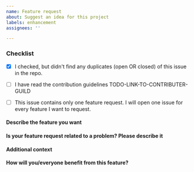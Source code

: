 ```yaml
---
name: Feature request
about: Suggest an idea for this project
labels: enhancement
assignees: ''

---
```

<!-- IF YOU DON'T FILL IN THE TEMPLATE PROPERLY, YOUR ISSUE IS LIABLE TO BE CLOSED. If you feel tired/lazy right now, open your issue some other time. We'll wait. -->


<!-- The comments between these brackets won't show up in the submitted issue (as you can see in the Preview). -->

### Checklist
<!-- The first box has been checked for you to show you how it is done. -->

- [x] I checked, but didn't find any duplicates (open OR closed) of this issue in the repo. <!-- Seriously, check. O_O -->
- [ ] I have read the contribution guidelines TODO-LINK-TO-CONTRIBUTER-GUILD
- [ ] This issue contains only one feature request. I will open one issue for every feature I want to request.


#### Describe the feature you want
<!-- A clear and concise description of what you wish should happen.
Example: *I think it would be nice if you add feature Y which makes X possible.*

Optionally, also describe alternatives you've considered.
Example: *Z is also a good alternative. Not as good as Y, but at least...* or *I considered Z, but that didn't turn out to be a good idea because...* -->



#### Is your feature request related to a problem? Please describe it
<!-- A clear and concise description of what the problem is. Maybe the developers and the community could brainstorm and come up with a better solution to your problem. If they exist, link to related Issues and/or PRs for developers to keep track easier.
Example: *I want to do X, but there is no way to do it.* -->



#### Additional context
<!-- Add any other context, like screenshots, about the feature request here.
Example: *Here's a photo of my cat!* -->



#### How will you/everyone benefit from this feature?
<!-- Convince us! How does it change your NewPipe experience and/or your life?
The better this paragraph is, the more likely a developer will think about working on it.
Example: *This feature will help us colonize the galaxy! -->

